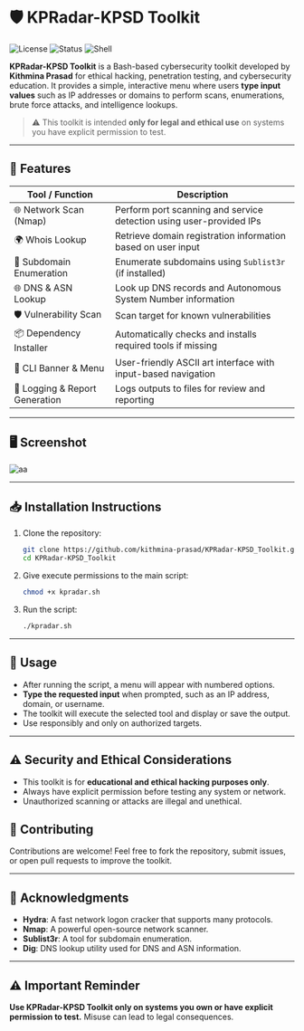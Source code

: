 # 🛡️ KPRadar-KPSD Toolkit

![License](https://img.shields.io/github/license/kithmina/KPRadar-KPSD?style=flat-square)
![Status](https://img.shields.io/badge/status-active-brightgreen?style=flat-square)
![Shell](https://img.shields.io/badge/script-bash-blue?style=flat-square)

**KPRadar-KPSD Toolkit** is a Bash-based cybersecurity toolkit developed by **Kithmina Prasad** for ethical hacking, penetration testing, and cybersecurity education. It provides a simple, interactive menu where users **type input values** such as IP addresses or domains to perform scans, enumerations, brute force attacks, and intelligence lookups.

> ⚠️ This toolkit is intended **only for legal and ethical use** on systems you have explicit permission to test.

---

## 🔧 Features

| Tool / Function                | Description                                                             |
|--------------------------------|--------------------------------------------------------------------------|
| 🌐 Network Scan (Nmap)         | Perform port scanning and service detection using user-provided IPs     |
| 🌍 Whois Lookup                | Retrieve domain registration information based on user input            |
| 🔎 Subdomain Enumeration       | Enumerate subdomains using `Sublist3r` (if installed)                   |
| 🌐 DNS & ASN Lookup            | Look up DNS records and Autonomous System Number information            |
| 🛡️ Vulnerability Scan          | Scan target for known vulnerabilities                                    |
| 📦 Dependency Installer        | Automatically checks and installs required tools if missing             |
| 🎨 CLI Banner & Menu           | User-friendly ASCII art interface with input-based navigation           |
| 📝 Logging & Report Generation | Logs outputs to files for review and reporting                          |

---

## 🖥️ Screenshot

![aa](https://github.com/user-attachments/assets/90715412-71e8-45d9-a7f5-f74e328406c4)


---

## 📥 Installation Instructions

1. Clone the repository:

    ```bash
    git clone https://github.com/kithmina-prasad/KPRadar-KPSD_Toolkit.git
    cd KPRadar-KPSD_Toolkit
    ```

2. Give execute permissions to the main script:

    ```bash
    chmod +x kpradar.sh
    ```

3. Run the script:

    ```bash
    ./kpradar.sh
    ```

---

## 🚀 Usage

- After running the script, a menu will appear with numbered options.
- **Type the requested input** when prompted, such as an IP address, domain, or username.
- The toolkit will execute the selected tool and display or save the output.
- Use responsibly and only on authorized targets.

---

## ⚠️ Security and Ethical Considerations

- This toolkit is for **educational and ethical hacking purposes only**.
- Always have explicit permission before testing any system or network.
- Unauthorized scanning or attacks are illegal and unethical.

## 🤝 Contributing

Contributions are welcome! Feel free to fork the repository, submit issues, or open pull requests to improve the toolkit.

---

## 🙏 Acknowledgments

* **Hydra**: A fast network logon cracker that supports many protocols.
* **Nmap**: A powerful open-source network scanner.
* **Sublist3r**: A tool for subdomain enumeration.
* **Dig**: DNS lookup utility used for DNS and ASN information.  
---

## ⚠️ Important Reminder

**Use KPRadar-KPSD Toolkit only on systems you own or have explicit permission to test.** Misuse can lead to legal consequences.
